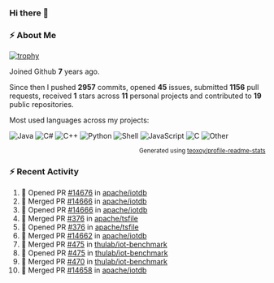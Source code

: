 ### Hi there 👋

### :zap: About Me

[![trophy](https://github-profile-trophy.vercel.app/?username=HTHou&theme=onedark)](https://github.com/ryo-ma/github-profile-trophy)
   
Joined Github **7** years ago.

Since then I pushed **2957** commits, opened **45** issues, submitted **1156** pull requests, received **1** stars across **11** personal projects and contributed to **19** public repositories.

Most used languages across my projects:

![Java](https://img.shields.io/static/v1?style=flat-square&label=%E2%A0%80&color=555&labelColor=%23b07219&message=Java%EF%B8%B189.3%25)
![C#](https://img.shields.io/static/v1?style=flat-square&label=%E2%A0%80&color=555&labelColor=%23178600&message=C%23%EF%B8%B13.9%25)
![C++](https://img.shields.io/static/v1?style=flat-square&label=%E2%A0%80&color=555&labelColor=%23f34b7d&message=C%2B%2B%EF%B8%B12.7%25)
![Python](https://img.shields.io/static/v1?style=flat-square&label=%E2%A0%80&color=555&labelColor=%233572A5&message=Python%EF%B8%B10.7%25)
![Shell](https://img.shields.io/static/v1?style=flat-square&label=%E2%A0%80&color=555&labelColor=%2389e051&message=Shell%EF%B8%B10.7%25)
![JavaScript](https://img.shields.io/static/v1?style=flat-square&label=%E2%A0%80&color=555&labelColor=%23f1e05a&message=JavaScript%EF%B8%B10.5%25)
![C](https://img.shields.io/static/v1?style=flat-square&label=%E2%A0%80&color=555&labelColor=%23555555&message=C%EF%B8%B10.4%25)
![Other](https://img.shields.io/static/v1?style=flat-square&label=%E2%A0%80&color=555&labelColor=%23ededed&message=Other%EF%B8%B11.4%25)

<p align="right"><sub>Generated using <a href="https://github.com/marketplace/actions/profile-readme-stats">teoxoy/profile-readme-stats</a></sub></p>


<!--![](https://github.com/HTHou/HTHou/blob/output/github-contribution-grid-snake.svg)-->

<!--![Haonan Hou's github stats](https://github-readme-stats.vercel.app/api?username=HTHou&count_private=true&show_icons=true&theme=onedark)-->

<!--![Haonan Hou's wakatime stats](https://github-readme-stats.vercel.app/api/wakatime?username=HTHou&layout=compact&theme=onedark)-->

<!--![Top Langs](https://github-readme-stats.vercel.app/api/top-langs/?username=HTHou&theme=onedark&layout=compact)-->

### :zap: Recent Activity
<!--START_SECTION:activity-->
1. 💪 Opened PR [#14676](https://github.com/apache/iotdb/pull/14676) in [apache/iotdb](https://github.com/apache/iotdb)
2. 🎉 Merged PR [#14666](https://github.com/apache/iotdb/pull/14666) in [apache/iotdb](https://github.com/apache/iotdb)
3. 💪 Opened PR [#14666](https://github.com/apache/iotdb/pull/14666) in [apache/iotdb](https://github.com/apache/iotdb)
4. 🎉 Merged PR [#376](https://github.com/apache/tsfile/pull/376) in [apache/tsfile](https://github.com/apache/tsfile)
5. 💪 Opened PR [#376](https://github.com/apache/tsfile/pull/376) in [apache/tsfile](https://github.com/apache/tsfile)
6. 🎉 Merged PR [#14662](https://github.com/apache/iotdb/pull/14662) in [apache/iotdb](https://github.com/apache/iotdb)
7. 🎉 Merged PR [#475](https://github.com/thulab/iot-benchmark/pull/475) in [thulab/iot-benchmark](https://github.com/thulab/iot-benchmark)
8. 💪 Opened PR [#475](https://github.com/thulab/iot-benchmark/pull/475) in [thulab/iot-benchmark](https://github.com/thulab/iot-benchmark)
9. 🎉 Merged PR [#470](https://github.com/thulab/iot-benchmark/pull/470) in [thulab/iot-benchmark](https://github.com/thulab/iot-benchmark)
10. 🎉 Merged PR [#14658](https://github.com/apache/iotdb/pull/14658) in [apache/iotdb](https://github.com/apache/iotdb)
<!--END_SECTION:activity-->

<!--
**HTHou/HTHou** is a ✨ _special_ ✨ repository because its `README.md` (this file) appears on your GitHub profile.

Here are some ideas to get you started:

- 🔭 I’m currently working on ...
- 🌱 I’m currently learning ...
- 👯 I’m looking to collaborate on ...
- 🤔 I’m looking for help with ...
- 💬 Ask me about ...
- 📫 How to reach me: ...
- 😄 Pronouns: ...
- ⚡ Fun fact: ...
-->
